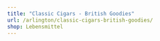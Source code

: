 ```yaml
---
title: "Classic Cigars - British Goodies"
url: /arlington/classic-cigars-british-goodies/
shop: Lebensmittel
---
```

